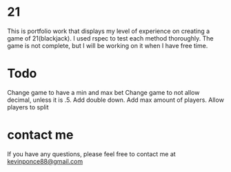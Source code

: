 # 21
This is portfolio work that displays my level of experience on creating a game of 21(blackjack). I used rspec to test each method thoroughly. The game is not complete, but I will be working on it when I have free time.

# Todo
Change game to have a min and max bet
Change game to not allow decimal, unless it is .5.
Add double down.
Add max amount of players.
Allow players to split

# contact me
If you have any questions, please feel free to contact me at kevinponce88@gmail.com
